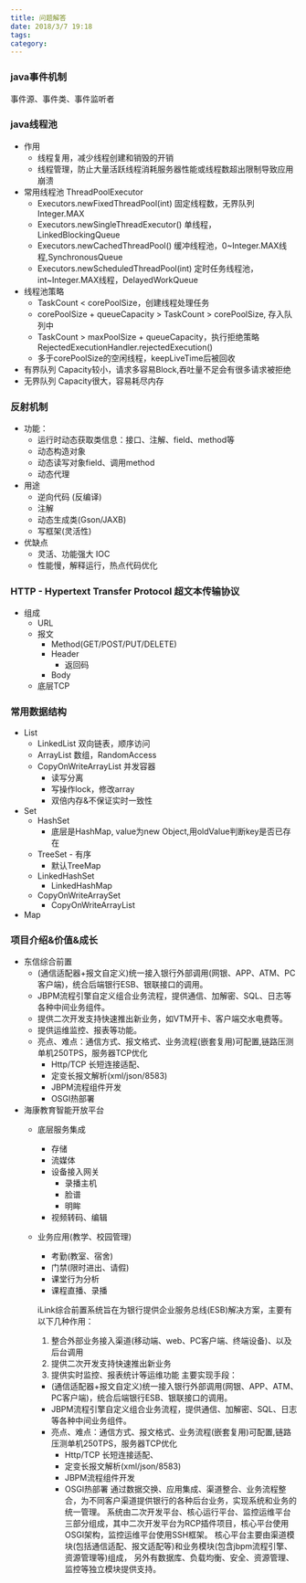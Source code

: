 ```yaml
---
title: 问题解答
date: 2018/3/7 19:18
tags:
category: 
---
```

### java事件机制
 事件源、事件类、事件监听者
### java线程池
- 作用
  - 线程复用，减少线程创建和销毁的开销
  - 线程管理，防止大量活跃线程消耗服务器性能或线程数超出限制导致应用崩溃
- 常用线程池 ThreadPoolExecutor
  - Executors.newFixedThreadPool(int) 固定线程数，无界队列Integer.MAX
  - Executors.newSingleThreadExecutor() 单线程，LinkedBlockingQueue
  - Executors.newCachedThreadPool() 缓冲线程池，0~Integer.MAX线程,SynchronousQueue
  - Executors.newScheduledThreadPool(int) 定时任务线程池，int~Integer.MAX线程，DelayedWorkQueue
- 线程池策略
  - TaskCount < corePoolSize，创建线程处理任务
  - corePoolSize + queueCapacity > TaskCount > corePoolSize, 存入队列中
  - TaskCount > maxPoolSize + queueCapacity，执行拒绝策略RejectedExecutionHandler.rejectedExecution()
  - 多于corePoolSize的空闲线程，keepLiveTime后被回收
- 有界队列 Capacity较小，请求多容易Block,吞吐量不足会有很多请求被拒绝
- 无界队列 Capacity很大，容易耗尽内存

### 反射机制
- 功能：
  - 运行时动态获取类信息：接口、注解、field、method等
  - 动态构造对象
  - 动态读写对象field、调用method
  - 动态代理
- 用途
  - 逆向代码 (反编译)
  - 注解
  - 动态生成类(Gson/JAXB)
  - 写框架(灵活性)
- 优缺点
  - 灵活、功能强大 IOC
  - 性能慢，解释运行，热点代码优化
  
### HTTP - Hypertext Transfer Protocol 超文本传输协议
- 组成
  - URL
  - 报文
    - Method(GET/POST/PUT/DELETE)
    - Header
      - 返回码
    - Body
  - 底层TCP

### 常用数据结构
- List
  - LinkedList 双向链表，顺序访问
  - ArrayList 数组，RandomAccess
  - CopyOnWriteArrayList 并发容器
    - 读写分离
    - 写操作lock，修改array
    - 双倍内存&不保证实时一致性
- Set
  - HashSet 
    - 底层是HashMap, value为new Object,用oldValue判断key是否已存在
  - TreeSet - 有序
    - <? extends NavigableMap>默认TreeMap
  - LinkedHashSet
    - LinkedHashMap
  - CopyOnWriteArraySet
    - CopyOnWriteArrayList
- Map

### 项目介绍&价值&成长
- 东信综合前置
  - (通信适配器+报文自定义)统一接入银行外部调用(网银、APP、ATM、PC客户端)，统合后端银行ESB、银联接口的调用。
  - JBPM流程引擎自定义组合业务流程，提供通信、加解密、SQL、日志等各种中间业务组件。
  - 提供二次开发支持快速推出新业务，如VTM开卡、客户端交水电费等。
  - 提供运维监控、报表等功能。
  - 亮点、难点：通信方式、报文格式、业务流程(嵌套复用)可配置,链路压测单机250TPS，服务器TCP优化
    - Http/TCP 长短连接适配、
    - 定变长报文解析(xml/json/8583)
    - JBPM流程组件开发
    - OSGI热部署
- 海康教育智能开放平台
  - 底层服务集成
    - 存储
    - 流媒体
    - 设备接入网关
      - 录播主机
      - 脸谱
      - 明眸
    - 视频转码、编辑
  - 业务应用(教学、校园管理)
    - 考勤(教室、宿舍)
    - 门禁(限时进出、请假)
    - 课堂行为分析
    - 课程直播、录播


    iLink综合前置系统旨在为银行提供企业服务总线(ESB)解决方案，主要有以下几种作用：
    1. 整合外部业务接入渠道(移动端、web、PC客户端、终端设备)、以及后台调用
    2. 提供二次开发支持快速推出新业务
    3. 提供实时监控、报表统计等运维功能
    主要实现手段：
      - (通信适配器+报文自定义)统一接入银行外部调用(网银、APP、ATM、PC客户端)，统合后端银行ESB、银联接口的调用。
      - JBPM流程引擎自定义组合业务流程，提供通信、加解密、SQL、日志等各种中间业务组件。
      - 亮点、难点：通信方式、报文格式、业务流程(嵌套复用)可配置,链路压测单机250TPS，服务器TCP优化
        - Http/TCP 长短连接适配、
        - 定变长报文解析(xml/json/8583)
        - JBPM流程组件开发
        - OSGI热部署
    通过数据交换、应用集成、渠道整合、业务流程整合，为不同客户渠道提供银行的各种后台业务，实现系统和业务的统一管理。 系统由二次开发平台、核心运行平台、监控运维平台三部分组成，其中二次开发平台为RCP插件项目，核心平台使用OSGI架构，监控运维平台使用SSH框架。 核心平台主要由渠道模块(包括通信适配、报文适配等)和业务模块(包含jbpm流程引擎、资源管理等)组成，
    另外有数据库、负载均衡、安全、资源管理、监控等独立模块提供支持。